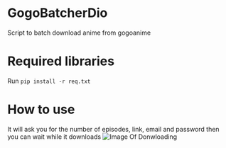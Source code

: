 # GogoBatcherDio
Script to batch download anime from gogoanime
# Required libraries
Run `pip install -r req.txt`
# How to use
It will ask you for the number of episodes, link, email and password then you can wait while it downloads
![Image Of Donwloading](https://i.imgur.com/lgiDWvA.png)
